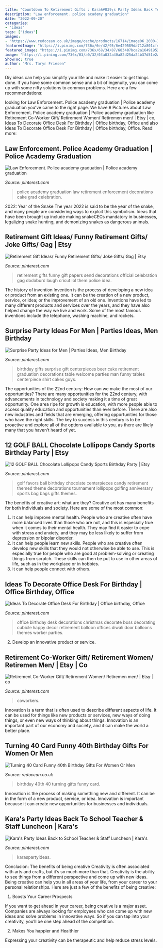 ```yaml
---
title: "Countdown To Retirement Gifts : Kara&#039;s Party Ideas Back To School Teacher &amp; Staff Luncheon"
description: "Law enforcement. police academy graduation"
date: "2022-09-20"
categories:
- "ideas"
tags: ["ideas"]
images:
- "https://www.redocean.co.uk/image/cache/products/16714/image06_2000-1500x1500.jpg"
featuredImage: "https://i.pinimg.com/736x/6e/42/95/6e429589da712a801cfc743c20ad0ef9--golf-party-favors-party-favors-for-kids.jpg"
featured_image: "https://i.pinimg.com/736x/68/34/87/683487bca2a16491952ed7147705d19f--police-academy-party-police-party.jpg"
image: "https://i.pinimg.com/736x/03/a0/32/03a032a40a82d25da24b37d51e2a6355--gifts-for-men-birthday-gift-for-men.jpg"
ShowToc: true
author: "Mrs. Taryn Friesen"
---
```



Diy ideas can help you simplify your life and make it easier to get things done. If you have some common sense and a bit of ingenuity, you can come up with some nifty solutions to common problems. Here are a few recommendations: 

	

		
looking for Law Enforcement. Police academy graduation | Police academy graduation you've came to the right page. We have 8 Pictures about Law Enforcement. Police academy graduation | Police academy graduation like Retirement Co-Worker Gift/ Retirement Women/ Retiremen men/ | Etsy | co, Ideas To Decorate Office Desk For Birthday | Office birthday, Office and also Ideas To Decorate Office Desk For Birthday | Office birthday, Office. Read more:
		
    
## Law Enforcement. Police Academy Graduation | Police Academy Graduation

<img loading=lazy src="https://i.pinimg.com/736x/68/34/87/683487bca2a16491952ed7147705d19f--police-academy-party-police-party.jpg" onerror="this.onerror=null;this.src='https://tse3.mm.bing.net/th?id=OIP.kfBjPcuBIZAMx3H5TXHXEQHaNJ&amp;pid=15.1';" alt="Law Enforcement. Police academy graduation | Police academy graduation">

_Source: pinterest.com_

>police academy graduation law retirement enforcement decorations cake grad celebration. 

	

2022: Year of the Snake
The year 2022 is said to be the year of the snake, and many people are considering ways to exploit this symbolism. Ideas that have been brought up include making snakeCEOs mandatory in businesses, legalizing snake hunting, and demonizing snakes as dangerous animals.

    
## Retirement Gift Ideas/ Funny Retirement Gifts/ Joke Gifts/ Gag | Etsy

<img loading=lazy src="https://i.pinimg.com/736x/f4/07/ab/f407ab3d8583b270416520c2886f78d1.jpg" onerror="this.onerror=null;this.src='https://tse1.mm.bing.net/th?id=OIP.fYDVjZFWJg-kcMlOtaV4hAAAAA&amp;pid=15.1';" alt="Retirement Gift Ideas/ Funny Retirement Gifts/ Joke Gifts/ Gag | Etsy">

_Source: pinterest.com_

>retirement gifts funny gift papers send decorations official celebration gag dodoburd laugh cricut lol them police idea. 

	

The history of invention
Invention is the process of developing a new idea or product from an existing one. It can be the creation of a new product, service, or idea; or the improvement of an old one. Inventions have led to many different products and services over the years, and they have also helped change the way we live and work. Some of the most famous inventions include the telephone, washing machine, and rockets.

    
## Surprise Party Ideas For Men | Parties Ideas, Men Birthday

<img loading=lazy src="https://i.pinimg.com/736x/03/a0/32/03a032a40a82d25da24b37d51e2a6355--gifts-for-men-birthday-gift-for-men.jpg" onerror="this.onerror=null;this.src='https://tse4.mm.bing.net/th?id=OIP._jC-fdFxw0gZAYUj0DN1PAHaJ6&amp;pid=15.1';" alt="Surprise Party Ideas for Men | Parties Ideas, Men Birthday">

_Source: pinterest.com_

>birthday gifts surprise gift centerpieces beer cake retirement graduation decorations table welcome parties man funny tables centerpiece shirt cakes guys. 

	

The opportunities of the 22nd century: How can we make the most of our opportunities?
There are many opportunities for the 22nd century, with advancements in technology and society making it a time of great opportunity. One area ripe for growth is education, with more people able to access quality education and opportunities than ever before. There are also new industries and fields that are emerging, offering opportunities for those who have the right skills. The key to success in this century is to be proactive and explore all of the options available to you, as there are likely many that you haven't heard of yet.

    
## 12 GOLF BALL Chocolate Lollipops Candy Sports Birthday Party | Etsy

<img loading=lazy src="https://i.pinimg.com/736x/6e/42/95/6e429589da712a801cfc743c20ad0ef9--golf-party-favors-party-favors-for-kids.jpg" onerror="this.onerror=null;this.src='https://tse3.mm.bing.net/th?id=OIP.6Rb6cgx9OsxQ023ro64C1gHaJ4&amp;pid=15.1';" alt="12 GOLF BALL Chocolate Lollipops Candy Sports Birthday Party | Etsy">

_Source: pinterest.com_

>golf favors ball birthday chocolate centerpieces candy retirement themed theme decorations tournament lollipops golfing anniversary sports bag bags gifts themes. 

	

The benefits of creative art: what are they?
Creative art has many benefits for both individuals and society. Here are some of the most common: 
1) It can help improve mental health. People who are creative often have more balanced lives than those who are not, and this is especially true when it comes to their mental health. They may find it easier to cope with stress and anxiety, and they may be less likely to suffer from depression or bipolar disorder.
2) It can help people learn new skills. People who are creative often develop new skills that they would not otherwise be able to use. This is especially true for people who are good at problem-solving or creating things from scratch. These skills can then be put to use in other areas of life, such as in the workplace or in hobbies.
3) It can help people connect with others.

    
## Ideas To Decorate Office Desk For Birthday | Office Birthday, Office

<img loading=lazy src="https://i.pinimg.com/736x/11/11/3f/11113f0086261501050584056f5f16e9.jpg" onerror="this.onerror=null;this.src='https://tse3.mm.bing.net/th?id=OIP.S1TqniNBW8WilM3rKA1q4wHaJ3&amp;pid=15.1';" alt="Ideas To Decorate Office Desk For Birthday | Office birthday, Office">

_Source: pinterest.com_

>office birthday desk decorations christmas decorate boss decorating cubicle happy decor retirement balloon offices diwali door balloons themes worker parties. 

	

2. Develop an innovative product or service.

    
## Retirement Co-Worker Gift/ Retirement Women/ Retiremen Men/ | Etsy | Co

<img loading=lazy src="https://i.pinimg.com/736x/3a/55/3a/3a553aaa67a2b73fe58698ba23548cf1.jpg" onerror="this.onerror=null;this.src='https://tse2.mm.bing.net/th?id=OIP.l-_p9_ALMA4ri-fPsLnvyAHaJ3&amp;pid=15.1';" alt="Retirement Co-Worker Gift/ Retirement Women/ Retiremen men/ | Etsy | co">

_Source: pinterest.com_

>coworkers. 

	

Innovation is a term that is often used to describe different aspects of life. It can be used for things like new products or services, new ways of doing things, or even new ways of thinking about things. Innovation is an important part of our economy and society, and it can make the world a better place.

    
## Turning 40 Card Funny 40th Birthday Gifts For Women Or Men

<img loading=lazy src="https://www.redocean.co.uk/image/cache/products/16714/image06_2000-1500x1500.jpg" onerror="this.onerror=null;this.src='https://tse1.mm.bing.net/th?id=OIP.iBKBzanlvzpNxxXiYDIeMAHaHa&amp;pid=15.1';" alt="Turning 40 Card Funny 40th Birthday Gifts For Women Or Men">

_Source: redocean.co.uk_

>birthday 40th 40 turning gifts funny card. 

	

Innovation is the process of making something new and different. It can be in the form of a new product, service, or idea. Innovation is important because it can create new opportunities for businesses and individuals.

    
## Kara&#039;s Party Ideas Back To School Teacher &amp; Staff Luncheon | Kara&#039;s

<img loading=lazy src="https://i.pinimg.com/736x/c5/7d/a0/c57da04424797a4201a34098d9dc2952.jpg" onerror="this.onerror=null;this.src='https://tse3.mm.bing.net/th?id=OIP.ORihYdN0k0Z3wUEEP2MGOAHaJ3&amp;pid=15.1';" alt="Kara&#039;s Party Ideas Back to School Teacher &amp; Staff Luncheon | Kara&#039;s">

_Source: pinterest.com_

>karaspartyideas. 

	

Conclusion: The benefits of being creative
Creativity is often associated with arts and crafts, but it’s so much more than that. Creativity is the ability to see things from a different perspective and come up with new ideas. Being creative can help you in all areas of your life, from your career to your personal relationships.
Here are just a few of the benefits of being creative:

1. Boosts Your Career Prospects

If you want to get ahead in your career, being creative is a major asset. Companies are always looking for employees who can come up with new ideas and solve problems in innovative ways. So if you can tap into your creativity, you’ll be one step ahead of the competition.

2. Makes You happier and Healthier

Expressing your creativity can be therapeutic and help reduce stress levels.

